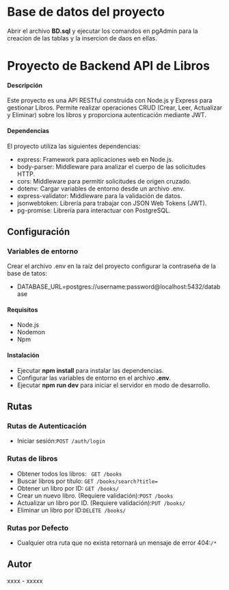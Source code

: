 # Base de datos del proyecto
Abrir el archivo **BD.sql** y ejecutar los comandos en pgAdmin para la creacion de las tablas y la insercion de daos en ellas.


# Proyecto de Backend API de Libros

####  Descripción
Este proyecto es una API RESTful construida con Node.js y Express para gestionar Libros. Permite realizar operaciones CRUD (Crear, Leer, Actualizar y Eliminar) sobre los libros y proporciona autenticación mediante JWT.

#### Dependencias
El proyecto utiliza las siguientes dependencias:

- express: Framework para aplicaciones web en Node.js.
- body-parser: Middleware para analizar el cuerpo de las solicitudes HTTP.
- cors: Middleware para permitir solicitudes de origen cruzado.
- dotenv: Cargar variables de entorno desde un archivo .env.
- express-validator: Middleware para la validación de datos.
- jsonwebtoken: Librería para trabajar con JSON Web Tokens (JWT).
- pg-promise: Librería para interactuar con PostgreSQL.



## Configuración

### Variables de entorno
Crear el archivo .env en la raíz del proyecto configurar la contraseña de la base de tatos:

- DATABASE_URL=postgres://username:password@localhost:5432/database

#### Requisitos
- Node.js
- Nodemon
- Npm

#### Instalación
- Ejecutar **npm install** para instalar las dependencias.
- Configurar las variables de entorno en el archivo **.env**.
- Ejecutar **npm run dev** para iniciar el servidor en modo de desarrollo.



## Rutas
### Rutas de Autenticación

- Iniciar sesión:`POST /auth/login`

### Rutas de libros

- Obtener todos los libros: ` GET /books` 
- Buscar libros por título: `GET /books/search?title=` 
- Obtener un libro por ID: `GET /books/`
- Crear un nuevo libro. (Requiere validación):`POST /books`
- Actualizar un libro por ID. (Requiere validación):`PUT /books/`
- Eliminar un libro por ID:`DELETE /books/`

### Rutas por Defecto
- Cualquier otra ruta que no exista retornará un mensaje de error 404:`/*`

## Autor
xxxx - xxxxx